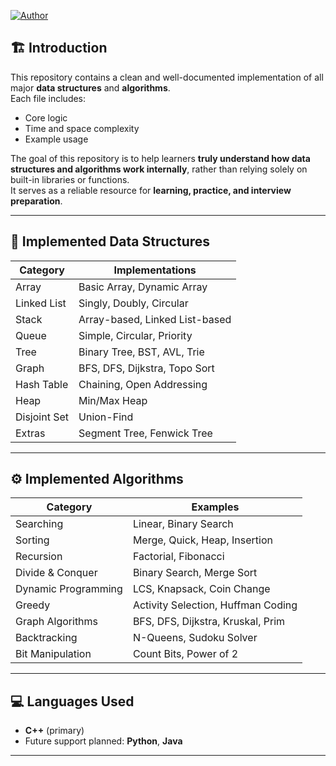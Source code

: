 [![Author](https://img.shields.io/badge/Author-Nazmul%20Islam-blue?style=flat-square&logo=github)](https://github.com/nazmulislam92)


## 🏗️ Introduction
This repository contains a clean and well-documented implementation of all major **data structures** and **algorithms**.  
Each file includes:
- Core logic  
- Time and space complexity  
- Example usage  

The goal of this repository is to help learners **truly understand how data structures and algorithms work internally**, rather than relying solely on built-in libraries or functions.  
It serves as a reliable resource for **learning, practice, and interview preparation**.

---

## 🧩 Implemented Data Structures

| Category | Implementations |
|-----------|----------------|
| Array | Basic Array, Dynamic Array |
| Linked List | Singly, Doubly, Circular |
| Stack | Array-based, Linked List-based |
| Queue | Simple, Circular, Priority |
| Tree | Binary Tree, BST, AVL, Trie |
| Graph | BFS, DFS, Dijkstra, Topo Sort |
| Hash Table | Chaining, Open Addressing |
| Heap | Min/Max Heap |
| Disjoint Set | Union-Find |
| Extras | Segment Tree, Fenwick Tree |

---

## ⚙️ Implemented Algorithms

| Category | Examples |
|-----------|-----------|
| Searching | Linear, Binary Search |
| Sorting | Merge, Quick, Heap, Insertion |
| Recursion | Factorial, Fibonacci |
| Divide & Conquer | Binary Search, Merge Sort |
| Dynamic Programming | LCS, Knapsack, Coin Change |
| Greedy | Activity Selection, Huffman Coding |
| Graph Algorithms | BFS, DFS, Dijkstra, Kruskal, Prim |
| Backtracking | N-Queens, Sudoku Solver |
| Bit Manipulation | Count Bits, Power of 2 |

---

## 💻 Languages Used
- **C++** (primary)
- Future support planned: **Python**, **Java**

---

